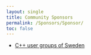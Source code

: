 ```yaml
---
layout: single
title: Community Sponsors
permalink: /Sponsors/Sponsor/
toc: false
---
```


- [C++ user groups of Sweden](https://www.swedencpp.se/)
